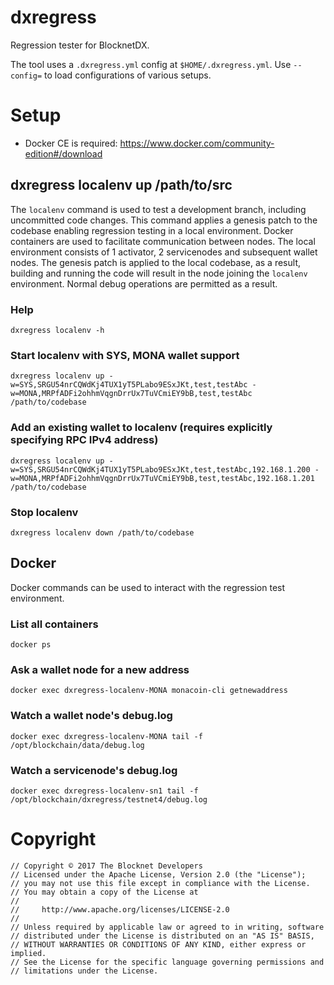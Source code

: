 # dxregress

Regression tester for BlocknetDX.

The tool uses a `.dxregress.yml` config at `$HOME/.dxregress.yml`.
Use `--config=` to load configurations of various setups.

# Setup

* Docker CE is required: https://www.docker.com/community-edition#/download

## dxregress localenv up /path/to/src

The `localenv` command is used to test a development branch, including uncommitted code changes. This command applies a genesis patch to the codebase enabling regression testing in a local environment. Docker containers are used to facilitate communication between nodes. The local environment consists of 1 activator, 2 servicenodes and subsequent wallet nodes. The genesis patch is applied to the local codebase, as a result, building and running the code will result in the node joining the `localenv` environment. Normal debug operations are permitted as a result.

### Help
```
dxregress localenv -h
```

### Start localenv with SYS, MONA wallet support
```
dxregress localenv up -w=SYS,SRGU54nrCQWdKj4TUX1yT5PLabo9ESxJKt,test,testAbc -w=MONA,MRPfADFi2ohhmVqgnDrrUx7TuVCmiEY9bB,test,testAbc /path/to/codebase
```

### Add an existing wallet to localenv (requires explicitly specifying RPC IPv4 address)
```
dxregress localenv up -w=SYS,SRGU54nrCQWdKj4TUX1yT5PLabo9ESxJKt,test,testAbc,192.168.1.200 -w=MONA,MRPfADFi2ohhmVqgnDrrUx7TuVCmiEY9bB,test,testAbc,192.168.1.201 /path/to/codebase
```

### Stop localenv
```
dxregress localenv down /path/to/codebase
```

## Docker

Docker commands can be used to interact with the regression test environment.

### List all containers
```
docker ps
```

### Ask a wallet node for a new address
```
docker exec dxregress-localenv-MONA monacoin-cli getnewaddress
```

### Watch a wallet node's debug.log
```
docker exec dxregress-localenv-MONA tail -f /opt/blockchain/data/debug.log
```

### Watch a servicenode's debug.log
```
docker exec dxregress-localenv-sn1 tail -f /opt/blockchain/dxregress/testnet4/debug.log
```

# Copyright

```
// Copyright © 2017 The Blocknet Developers
// Licensed under the Apache License, Version 2.0 (the "License");
// you may not use this file except in compliance with the License.
// You may obtain a copy of the License at
//
//     http://www.apache.org/licenses/LICENSE-2.0
//
// Unless required by applicable law or agreed to in writing, software
// distributed under the License is distributed on an "AS IS" BASIS,
// WITHOUT WARRANTIES OR CONDITIONS OF ANY KIND, either express or implied.
// See the License for the specific language governing permissions and
// limitations under the License.
```
